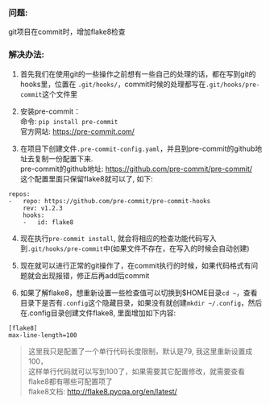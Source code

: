 ### 问题:
git项目在commit时，增加flake8检查

### 解决办法:

1. 首先我们在使用git的一些操作之前想有一些自己的处理的话，都在写到git的hooks里，位置在
```.git/hooks/```，commit时候的处理都写在```.git/hooks/pre-commit```这个文件里

2. 安装pre-commit：  
命令: ```pip install pre-commit```  
官方网站: https://pre-commit.com/

3. 在项目下创建文件```.pre-commit-config.yaml```，并且到pre-commit的github地址去复制一份配置下来.  
pre-commit的github地址:
https://github.com/pre-commit/pre-commit/  
这个配置里面只保留flake8就可以了, 如下:
```
repos:
-   repo: https://github.com/pre-commit/pre-commit-hooks
    rev: v1.2.3
    hooks:
    -   id: flake8
```
4. 现在执行```pre-commit install```, 就会将相应的检查功能代码写入到```.git/hooks/pre-commit```中(如果文件不存在，在写入的时候会自动创建)

5. 现在就可以进行正常的git操作了，在commit执行的时候，如果代码格式有问题就会出现报错，修正后再add后commit

6. 如果了解flake8，想重新设置一些检查值可以切换到$HOME目录```cd ~```，查看目录下是否有```.config```这个隐藏目录，如果没有就创建```mkdir ~/.config```，然后在.config目录创建文件flake8, 里面增加如下内容:  
```
[flake8]
max-line-length=100
```
> 这里我只是配置了一个单行代码长度限制，默认是79, 我这里重新设置成100，  
> 这样单行代码就可以写到100了，如果需要其它配置修改，就需要查看flake8都有哪些可配置项了  
> flake8文档: http://flake8.pycqa.org/en/latest/